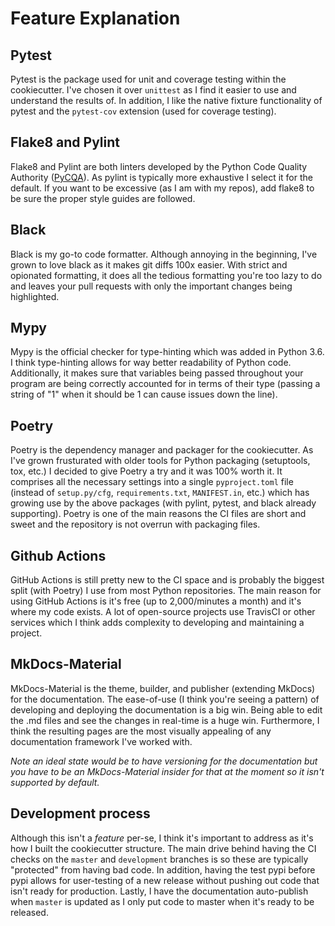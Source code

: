 # Feature Explanation

## Pytest
Pytest is the package used for unit and coverage testing within the cookiecutter. I've chosen it over `unittest` as I find it easier to use and understand the results of. In addition, I like the native fixture functionality of pytest and the `pytest-cov` extension (used for coverage testing).

## Flake8 and Pylint
Flake8 and Pylint are both linters developed by the Python Code Quality Authority ([PyCQA](https://github.com/PyCQA)). As pylint is typically more exhaustive I select it for the default. If you want to be excessive (as I am with my repos), add flake8 to be sure the proper style guides are followed. 

## Black
Black is my go-to code formatter. Although annoying in the beginning, I've grown to love black as it makes git diffs 100x easier. With strict and opionated formatting, it does all the tedious formatting you're too lazy to do and leaves your pull requests with only the important changes being highlighted.

## Mypy
Mypy is the official checker for type-hinting which was added in Python 3.6. I think type-hinting allows for way better readability of Python code. Additionally, it makes sure that variables being passed throughout your program are being correctly accounted for in terms of their type (passing a string of "1" when it should be 1 can cause issues down the line).

## Poetry
Poetry is the dependency manager and packager for the cookiecutter. As I've grown frusturated with older tools for Python packaging (setuptools, tox, etc.) I decided to give Poetry a try and it was 100% worth it. It comprises all the necessary settings into a single `pyproject.toml` file (instead of `setup.py/cfg`, `requirements.txt`, `MANIFEST.in`, etc.) which has growing use by the above packages (with pylint, pytest, and black already supporting). Poetry is one of the main reasons the CI files are short and sweet and the repository is not overrun with packaging files.

## Github Actions
GitHub Actions is still pretty new to the CI space and is probably the biggest split (with Poetry) I use from most Python repositories. The main reason for using GitHub Actions is it's free (up to 2,000/minutes a month) and it's where my code exists. A lot of open-source projects use TravisCI or other services which I think adds complexity to developing and maintaining a project.

## MkDocs-Material
MkDocs-Material is the theme, builder, and publisher (extending MkDocs) for the documentation. The ease-of-use (I think you're seeing a pattern) of developing and deploying the documentation is a big win. Being able to edit the .md files and see the changes in real-time is a huge win. Furthermore, I think the resulting pages are the most visually appealing of any documentation framework I've worked with.

*Note an ideal state would be to have versioning for the documentation but you have to be an MkDocs-Material insider for that at the moment so it isn't supported by default.*

## Development process
Although this isn't a *feature* per-se, I think it's important to address as it's how I built the cookiecutter structure. The main drive behind having the CI checks on the `master` and `development` branches is so these are typically "protected" from having bad code. In addition, having the test pypi before pypi allows for user-testing of a new release without pushing out code that isn't ready for production. Lastly, I have the documentation auto-publish when `master` is updated as I only put code to master when it's ready to be released.
